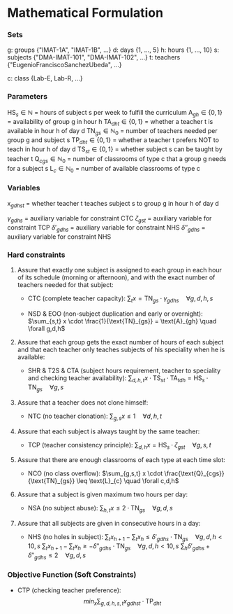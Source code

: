 # Mathematical Formulation

### Sets

g: groups {"IMAT-1A", "IMAT-1B", ...}
d: days {1, ..., 5}
h: hours {1, ..., 10}
s: subjects {"DMA-IMAT-101", "DMA-IMAT-102", ...}
t: teachers {"EugenioFranciscoSanchezUbeda", ...}

c: class {Lab-E, Lab-R, ...}


### Parameters

$\text{HS}_{s} \in \mathbb{N}$ = hours of subject s per week to fulfill the curriculum
$\text{A}_{gh} \in \{0,1\}$ = availability of group g in hour h
$\text{TA}_{dht} \in \{0,1\}$ = whether a teacher t is available in hour h of day d
$\text{TN}_{gs} \in \mathbb{N}_0$ = number of teachers needed per group g and subject s
$\text{TP}_{dht} \in \{0,1\}$ = whether a teacher t prefers NOT to teach in hour h of day d
$\text{TS}_{st} \in \{0,1\}$ = whether subject s can be taught by teacher t
$\text{Q}_{cgs} \in \mathbb{N}_0$ = number of classrooms of type c that a group g needs for a subject s
$\text{L}_{c} \in \mathbb{N}_0$ = number of available classrooms of type c

### Variables

x$_{gdhst}$ = whether teacher t teaches subject s to group g in hour h of day d

$\gamma_{gdhs}$ = auxiliary variable for constraint CTC
$\zeta_{gst}$ = auxiliary variable for constraint TCP
$\delta'_{gdhs}$ = auxiliary variable for constraint NHS
$\delta''_{gdhs}$ = auxiliary variable for constraint NHS

### Hard constraints

1. Assure that exactly one subject is assigned to each group in each hour of its schedule (morning or afternoon), and with the exact number of teachers needed for that subject:

    - CTC (complete teacher capacity):
$\sum_{t} x = \text{TN}_{gs} \cdot \gamma_{gdhs} \quad \forall g,d,h,s$

    - NSD & EOO (non-subject duplication  and early or overnight):
$\sum_{s,t} x \cdot \frac{1}{\text{TN}_{gs}} = \text{A}_{gh} \quad \forall g,d,h$

2. Assure that each group gets the exact number of hours of each subject and that each teacher only teaches subjects of his speciality when he is available:

    - SHR & T2S & CTA (subject hours requirement, teacher to speciality and checking teacher availability):
$\sum_{d,h,t} x \cdot \text{TS}_{st} \cdot \text{TA}_{tdh} = \text{HS}_{s} \cdot \text{TN}_{gs} \quad \forall g,s$

3. Assure that a teacher does not clone himself:

    - NTC (no teacher clonation):
$\sum_{g,s} x \leq 1 \quad \forall d,h,t$

4. Assure that each subject is always taught by the same teacher:

    - TCP (teacher consistency principle):
$\sum_{d,h} x = \text{HS}_{s} \cdot \zeta_{gst} \quad \forall g,s,t$

5. Assure that there are enough classrooms of each type at each time slot:

    - NCO (no class overflow):
$\sum_{g,s,t} x \cdot \frac{\text{Q}_{cgs}}{\text{TN}_{gs}} \leq \text{L}_{c} \quad \forall c,d,h$

6. Assure that a subject is given maximum two hours per day:

    - NSA (no subject abuse):
$\sum_{h,t} x \leq 2 \cdot \text{TN}_{gs} \quad \forall g,d,s$

7. Assure that all subjects are given in consecutive hours in a day:

    - NHS (no holes in subject):
$\sum_{t} x_{h+1} - \sum_{t} x_{h} \leq \delta'_{gdhs} \cdot \text{TN}_{gs} \quad \forall g,d,h \lt 10,s$
$\sum_{t} x_{h+1} - \sum_{t} x_{h} \geq -\delta''_{gdhs} \cdot \text{TN}_{gs} \quad \forall g,d,h \lt 10,s$
$\sum_{h}\delta'_{gdhs} + \delta''_{gdhs} \leq 2  \quad \forall g,d,s$


### Objective Function (Soft Constraints)

- CTP (checking teacher preference):
$$min_x \sum_{g,d,h,s,t} x_{gdhst} \cdot \text{TP}_{dht}$$